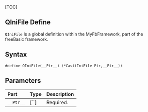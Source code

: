 [TOC]
## QIniFile Define

`QIniFile` Is a global definition within the MyFbFramework, part of the freeBasic framework.
## Syntax

```freeBasic
#define QIniFile(__Ptr__) (*Cast(IniFile Ptr,__Ptr__))
```

## Parameters

|Part|Type|Description|
| :------------ | :------------ | :------------ |
|`__Ptr__`|[``]|Required.|
